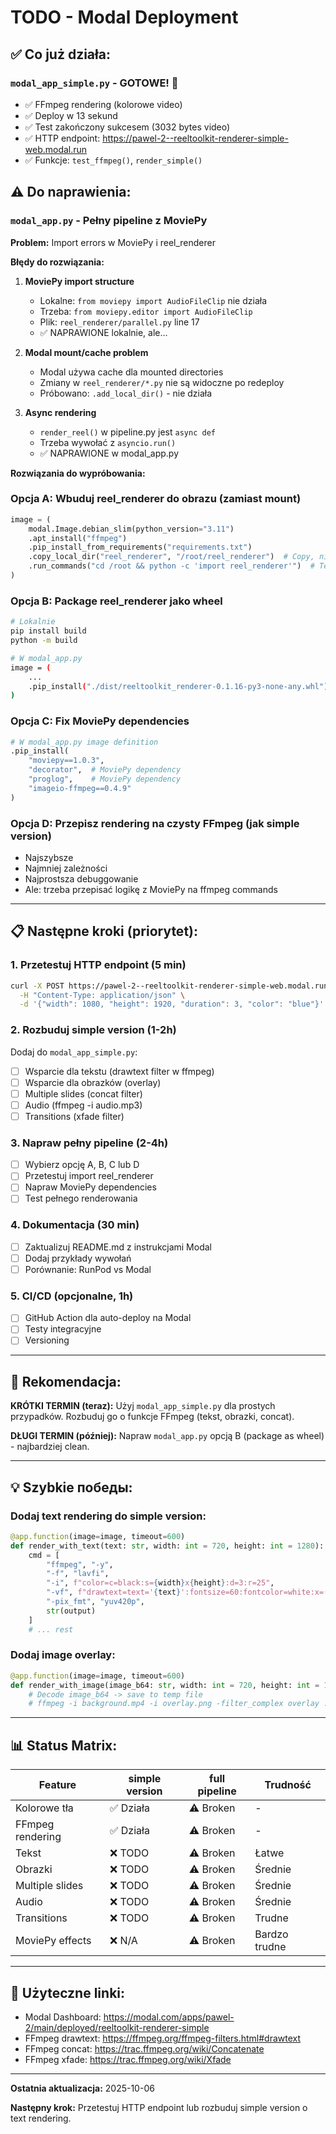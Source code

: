 # TODO - Modal Deployment

## ✅ Co już działa:

### `modal_app_simple.py` - GOTOWE! 🎉
- ✅ FFmpeg rendering (kolorowe video)
- ✅ Deploy w 13 sekund
- ✅ Test zakończony sukcesem (3032 bytes video)
- ✅ HTTP endpoint: https://pawel-2--reeltoolkit-renderer-simple-web.modal.run
- ✅ Funkcje: `test_ffmpeg()`, `render_simple()`

## ⚠️ Do naprawienia:

### `modal_app.py` - Pełny pipeline z MoviePy
**Problem:** Import errors w MoviePy i reel_renderer

**Błędy do rozwiązania:**

1. **MoviePy import structure**
   - Lokalne: `from moviepy import AudioFileClip` nie działa
   - Trzeba: `from moviepy.editor import AudioFileClip`
   - Plik: `reel_renderer/parallel.py` line 17
   - ✅ NAPRAWIONE lokalnie, ale...

2. **Modal mount/cache problem**
   - Modal używa cache dla mounted directories
   - Zmiany w `reel_renderer/*.py` nie są widoczne po redeploy
   - Próbowano: `.add_local_dir()` - nie działa

3. **Async rendering**
   - `render_reel()` w pipeline.py jest `async def`
   - Trzeba wywołać z `asyncio.run()`
   - ✅ NAPRAWIONE w modal_app.py

**Rozwiązania do wypróbowania:**

### Opcja A: Wbuduj reel_renderer do obrazu (zamiast mount)
```python
image = (
    modal.Image.debian_slim(python_version="3.11")
    .apt_install("ffmpeg")
    .pip_install_from_requirements("requirements.txt")
    .copy_local_dir("reel_renderer", "/root/reel_renderer")  # Copy, nie mount
    .run_commands("cd /root && python -c 'import reel_renderer'")  # Test import
)
```

### Opcja B: Package reel_renderer jako wheel
```bash
# Lokalnie
pip install build
python -m build

# W modal_app.py
image = (
    ...
    .pip_install("./dist/reeltoolkit_renderer-0.1.16-py3-none-any.whl")
)
```

### Opcja C: Fix MoviePy dependencies
```python
# W modal_app.py image definition
.pip_install(
    "moviepy==1.0.3",
    "decorator",  # MoviePy dependency
    "proglog",    # MoviePy dependency
    "imageio-ffmpeg==0.4.9"
)
```

### Opcja D: Przepisz rendering na czysty FFmpeg (jak simple version)
- Najszybsze
- Najmniej zależności
- Najprostsza debuggowanie
- Ale: trzeba przepisać logikę z MoviePy na ffmpeg commands

---

## 📋 Następne kroki (priorytet):

### 1. **Przetestuj HTTP endpoint** (5 min)
```bash
curl -X POST https://pawel-2--reeltoolkit-renderer-simple-web.modal.run/render \
  -H "Content-Type: application/json" \
  -d '{"width": 1080, "height": 1920, "duration": 3, "color": "blue"}'
```

### 2. **Rozbuduj simple version** (1-2h)
Dodaj do `modal_app_simple.py`:
- [ ] Wsparcie dla tekstu (drawtext filter w ffmpeg)
- [ ] Wsparcie dla obrazków (overlay)
- [ ] Multiple slides (concat filter)
- [ ] Audio (ffmpeg -i audio.mp3)
- [ ] Transitions (xfade filter)

### 3. **Napraw pełny pipeline** (2-4h)
- [ ] Wybierz opcję A, B, C lub D
- [ ] Przetestuj import reel_renderer
- [ ] Napraw MoviePy dependencies
- [ ] Test pełnego renderowania

### 4. **Dokumentacja** (30 min)
- [ ] Zaktualizuj README.md z instrukcjami Modal
- [ ] Dodaj przykłady wywołań
- [ ] Porównanie: RunPod vs Modal

### 5. **CI/CD** (opcjonalne, 1h)
- [ ] GitHub Action dla auto-deploy na Modal
- [ ] Testy integracyjne
- [ ] Versioning

---

## 🎯 Rekomendacja:

**KRÓTKI TERMIN (teraz):**
Użyj `modal_app_simple.py` dla prostych przypadków.
Rozbuduj go o funkcje FFmpeg (tekst, obrazki, concat).

**DŁUGI TERMIN (później):**
Napraw `modal_app.py` opcją B (package as wheel) - najbardziej clean.

---

## 💡 Szybkie победы:

### Dodaj text rendering do simple version:
```python
@app.function(image=image, timeout=600)
def render_with_text(text: str, width: int = 720, height: int = 1280):
    cmd = [
        "ffmpeg", "-y",
        "-f", "lavfi",
        "-i", f"color=c=black:s={width}x{height}:d=3:r=25",
        "-vf", f"drawtext=text='{text}':fontsize=60:fontcolor=white:x=(w-text_w)/2:y=(h-text_h)/2",
        "-pix_fmt", "yuv420p",
        str(output)
    ]
    # ... rest
```

### Dodaj image overlay:
```python
@app.function(image=image, timeout=600)
def render_with_image(image_b64: str, width: int = 720, height: int = 1280):
    # Decode image_b64 -> save to temp file
    # ffmpeg -i background.mp4 -i overlay.png -filter_complex overlay ...
```

---

## 📊 Status Matrix:

| Feature | simple version | full pipeline | Trudność |
|---------|---------------|---------------|----------|
| Kolorowe tła | ✅ Działa | ⚠️ Broken | - |
| FFmpeg rendering | ✅ Działa | ⚠️ Broken | - |
| Tekst | ❌ TODO | ⚠️ Broken | Łatwe |
| Obrazki | ❌ TODO | ⚠️ Broken | Średnie |
| Multiple slides | ❌ TODO | ⚠️ Broken | Średnie |
| Audio | ❌ TODO | ⚠️ Broken | Średnie |
| Transitions | ❌ TODO | ⚠️ Broken | Trudne |
| MoviePy effects | ❌ N/A | ⚠️ Broken | Bardzo trudne |

---

## 🔗 Użyteczne linki:

- Modal Dashboard: https://modal.com/apps/pawel-2/main/deployed/reeltoolkit-renderer-simple
- FFmpeg drawtext: https://ffmpeg.org/ffmpeg-filters.html#drawtext
- FFmpeg concat: https://trac.ffmpeg.org/wiki/Concatenate
- FFmpeg xfade: https://trac.ffmpeg.org/wiki/Xfade

---

**Ostatnia aktualizacja:** 2025-10-06

**Następny krok:** Przetestuj HTTP endpoint lub rozbuduj simple version o text rendering.
